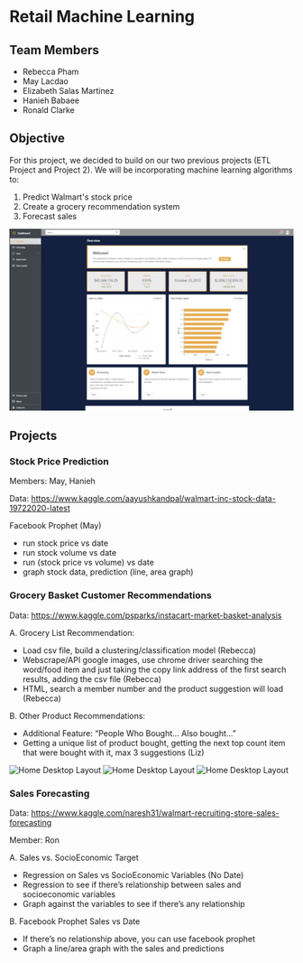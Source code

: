 # Retail Machine Learning

## Team Members

- Rebecca Pham
- May Lacdao
- Elizabeth Salas Martinez
- Hanieh Babaee
- Ronald Clarke

## Objective

For this project, we decided to build on our two previous projects (ETL Project and Project 2). We will be incorporating machine learning algorithms to:

1. Predict Walmart's stock price
2. Create a grocery recommendation system
3. Forecast sales

![Dashboard](Notebook/Images/Screenshot_1.PNG)

## Projects

### Stock Price Prediction

Members: May, Hanieh

Data: https://www.kaggle.com/aayushkandpal/walmart-inc-stock-data-19722020-latest

Facebook Prophet (May)

- run stock price vs date
- run stock volume vs date
- run (stock price vs volume) vs date
- graph stock data, prediction (line, area graph)

### Grocery Basket Customer Recommendations

Data: https://www.kaggle.com/psparks/instacart-market-basket-analysis

A. Grocery List Recommendation:

- Load csv file, build a clustering/classification model (Rebecca)
- Webscrape/API google images, use chrome driver searching the word/food item and just taking the copy link address of the first search results, adding the csv file (Rebecca)
- HTML, search a member number and the product suggestion will load (Rebecca)

B. Other Product Recommendations:

- Additional Feature: “People Who Bought... Also bought...”
- Getting a unique list of product bought, getting the next top count item that were bought with it, max 3 suggestions (Liz)

![Home Desktop Layout](images/Repo/Screenshot_2.PNG)
![Home Desktop Layout](images/Repo/Screenshot_3.PNG)
![Home Desktop Layout](images/Repo/Screenshot_4.PNG)

### Sales Forecasting

Data: https://www.kaggle.com/naresh31/walmart-recruiting-store-sales-forecasting

Member: Ron

A. Sales vs. SocioEconomic Target

- Regression on Sales vs SocioEconomic Variables (No Date)
- Regression to see if there’s relationship between sales and socioeconomic variables
- Graph against the variables to see if there’s any relationship

B. Facebook Prophet Sales vs Date

- If there’s no relationship above, you can use facebook prophet
- Graph a line/area graph with the sales and predictions
